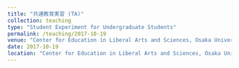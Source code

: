 ```yaml
---
title: "共通教育実習 (TA)"
collection: teaching
type: "Student Experiment for Undergraduate Students"
permalink: /teaching/2017-10-19
venue: "Center for Education in Liberal Arts and Sciences, Osaka University"
date: 2017-10-19
location: "Center for Education in Liberal Arts and Sciences, Osaka University"
---
```

